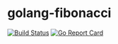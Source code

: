 # golang-fibonacci

[![Build Status](https://api.travis-ci.org/lrsmith/golang-fibonacci.svg?branch=master)](https://travis-ci.org/lrsmith/go-fibonacci)
[![Go Report Card](https://goreportcard.com/badge/github.com/lrsmith/golang-fibonacci)](https://goreportcard.com/report/github.com/lrsmith/golang-fibonacci)

